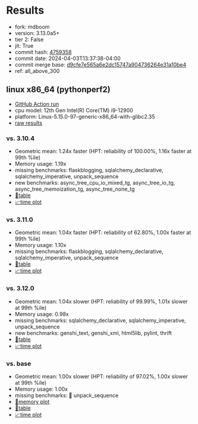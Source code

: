# Results

- fork: mdboom
- version: 3.13.0a5+
- tier 2: False
- jit: True
- commit hash: [4759358](https://github.com/mdboom/cpython/commit/4759358)
- commit date: 2024-04-03T13:37:38-04:00
- commit merge base: [d9cfe7e565a6e2dc15747a904736264e31a10be4](https://github.com/mdboom/cpython/commit/d9cfe7e565a6e2dc15747a904736264e31a10be4)
- ref: all_above_300

## linux x86_64 (pythonperf2)

- [GitHub Action run](https://github.com/faster-cpython/benchmarking/actions/runs/8543118011)
- cpu model: 12th Gen Intel(R) Core(TM) i9-12900
- platform: Linux-5.15.0-97-generic-x86_64-with-glibc2.35
- [raw results](bm-20240403-pythonperf2-x86_64-mdboom-all_above_300-3.13.0a5%2B-4759358.json)

### vs. 3.10.4

- Geometric mean: 1.24x faster (HPT: reliability of 100.00%, 1.16x faster at 99th %ile)
- Memory usage: 1.19x
- missing benchmarks: flaskblogging, sqlalchemy_declarative, sqlalchemy_imperative, unpack_sequence
- new benchmarks: async_tree_cpu_io_mixed_tg, async_tree_io_tg, async_tree_memoization_tg, async_tree_none_tg
- [📄table](bm-20240403-pythonperf2-x86_64-mdboom-all_above_300-3.13.0a5%2B-4759358-vs-3.10.4.md)
- [📈time plot](bm-20240403-pythonperf2-x86_64-mdboom-all_above_300-3.13.0a5%2B-4759358-vs-3.10.4.png)

### vs. 3.11.0

- Geometric mean: 1.04x faster (HPT: reliability of 62.80%, 1.00x faster at 99th %ile)
- Memory usage: 1.10x
- missing benchmarks: flaskblogging, sqlalchemy_declarative, sqlalchemy_imperative, unpack_sequence
- [📄table](bm-20240403-pythonperf2-x86_64-mdboom-all_above_300-3.13.0a5%2B-4759358-vs-3.11.0.md)
- [📈time plot](bm-20240403-pythonperf2-x86_64-mdboom-all_above_300-3.13.0a5%2B-4759358-vs-3.11.0.png)

### vs. 3.12.0

- Geometric mean: 1.04x slower (HPT: reliability of 99.99%, 1.01x slower at 99th %ile)
- Memory usage: 0.98x
- missing benchmarks: sqlalchemy_declarative, sqlalchemy_imperative, unpack_sequence
- new benchmarks: genshi_text, genshi_xml, html5lib, pylint, thrift
- [📄table](bm-20240403-pythonperf2-x86_64-mdboom-all_above_300-3.13.0a5%2B-4759358-vs-3.12.0.md)
- [📈time plot](bm-20240403-pythonperf2-x86_64-mdboom-all_above_300-3.13.0a5%2B-4759358-vs-3.12.0.png)

### vs. base

- Geometric mean: 1.00x slower (HPT: reliability of 97.02%, 1.00x slower at 99th %ile)
- Memory usage: 1.00x
- missing benchmarks: 🔴 unpack_sequence
- [🧠memory plot](bm-20240403-pythonperf2-x86_64-mdboom-all_above_300-3.13.0a5%2B-4759358-vs-base-mem.png)
- [📄table](bm-20240403-pythonperf2-x86_64-mdboom-all_above_300-3.13.0a5%2B-4759358-vs-base.md)
- [📈time plot](bm-20240403-pythonperf2-x86_64-mdboom-all_above_300-3.13.0a5%2B-4759358-vs-base.png)

